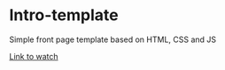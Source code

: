 # Intro-template
Simple front page template based on HTML, CSS and JS

<a href="https://riabets.github.io/Intro-template/">Link to watch</a>
